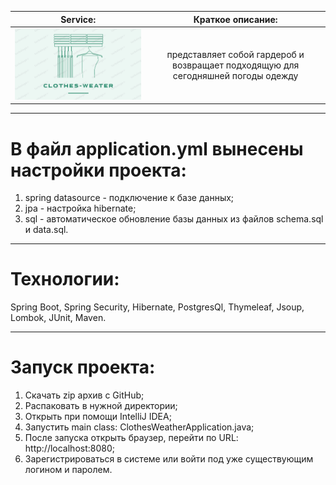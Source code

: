 Service:                   |  Краткое описание:
:-------------------------:|:-------------------------:
![Image alt](https://github.com/VCKazakova/image/raw/main/clothes-weather.png)  | представляет собой гардероб и возвращает подходящую для сегодняшней погоды одежду

***

# В файл application.yml вынесены настройки проекта:
1. spring datasource - подключение к базе данных;
2. jpa - настройка hibernate;
3. sql - автоматическое обновление базы данных из файлов schema.sql и data.sql.

***

# Технологии:
Spring Boot, Spring Security, Hibernate, PostgresQl, Thymeleaf, Jsoup, Lombok, JUnit, Maven.

***

# Запуск проекта:
1. Скачать zip архив с GitHub;
2. Распаковать в нужной директории;
3. Открыть при помощи IntelliJ IDEA;
4. Запустить main class: ClothesWeatherApplication.java;
5. После запуска открыть браузер, перейти по URL: http://localhost:8080;
6. Зарегистрироваться в системе или войти под уже существующим логином и паролем.
